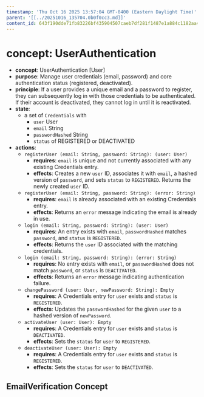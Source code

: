 ```yaml
---
timestamp: 'Thu Oct 16 2025 13:57:04 GMT-0400 (Eastern Daylight Time)'
parent: '[[../20251016_135704.0b0f0cc3.md]]'
content_id: 643f190dde71fb83226bf435904507caeb7df281f1487e1a884c1182aa45471a
---
```


# concept: UserAuthentication

* **concept**: UserAuthentication \[User]
* **purpose**: Manage user credentials (email, password) and core authentication status (registered, deactivated).
* **principle**: If a user provides a unique email and a password to register, they can subsequently log in with those credentials to be authenticated. If their account is deactivated, they cannot log in until it is reactivated.
* **state**:
  * a set of `Credentials` with
    * `user` User
    * `email` String
    * `passwordHashed` String
    * `status` of REGISTERED or DEACTIVATED
* **actions**:
  * `registerUser (email: String, password: String): (user: User)`
    * **requires**: `email` is unique and not currently associated with any existing Credentials entry.
    * **effects**: Creates a new `user` ID, associates it with `email`, a hashed version of `password`, and sets `status` to `REGISTERED`. Returns the newly created `user` ID.
  * `registerUser (email: String, password: String): (error: String)`
    * **requires**: `email` is already associated with an existing Credentials entry.
    * **effects**: Returns an `error` message indicating the email is already in use.
  * `login (email: String, password: String): (user: User)`
    * **requires**: An entry exists with `email`, `passwordHashed` matches `password`, and `status` is `REGISTERED`.
    * **effects**: Returns the `user` ID associated with the matching credentials.
  * `login (email: String, password: String): (error: String)`
    * **requires**: No entry exists with `email`, or `passwordHashed` does not match `password`, or `status` is `DEACTIVATED`.
    * **effects**: Returns an `error` message indicating authentication failure.
  * `changePassword (user: User, newPassword: String): Empty`
    * **requires**: A Credentials entry for `user` exists and `status` is `REGISTERED`.
    * **effects**: Updates the `passwordHashed` for the given `user` to a hashed version of `newPassword`.
  * `activateUser (user: User): Empty`
    * **requires**: A Credentials entry for `user` exists and `status` is `DEACTIVATED`.
    * **effects**: Sets the `status` for `user` to `REGISTERED`.
  * `deactivateUser (user: User): Empty`
    * **requires**: A Credentials entry for `user` exists and `status` is `REGISTERED`.
    * **effects**: Sets the `status` for `user` to `DEACTIVATED`.

## EmailVerification Concept
